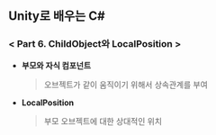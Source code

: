 ## Unity로 배우는 C#

### < Part 6. ChildObject와 LocalPosition >

- **부모와 자식 컴포넌트**

  > 오브젝트가 같이 움직이기 위해서 상속관계를 부여

- **LocalPosition**

  > 부모 오브젝트에 대한 상대적인 위치